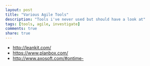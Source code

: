 ```yaml
---
layout: post
title: "Various Agile Tools"
description: "Tools i've never used but should have a look at"
tags: [tools, agile, investigate]
comments: true
share: true
---
```


 * http://leankit.com/
 * https://www.planbox.com/
 * http://www.axosoft.com/#ontime-
